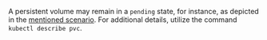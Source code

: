 A persistent volume may remain in a `pending` state, for instance, as depicted in the [mentioned scenario](azuredisk-csi-error-Volume_capability_not_supported.md). For additional details, utilize the command `kubectl describe pvc`.
